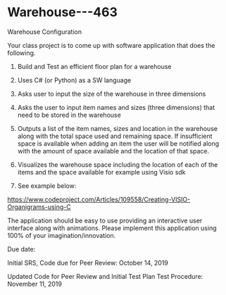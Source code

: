 # Warehouse---463
Warehouse Configuration 

Your class project is to come up with software application that does the following.

1. Build and Test an efficient floor plan for a warehouse

2. Uses C# (or Python) as a SW language

3. Asks user to input the size of the warehouse in three dimensions

4. Asks the user to input item names and sizes (three dimensions) that need to be stored in the warehouse

5. Outputs a list of the item names, sizes and location in the warehouse along with the total space used and remaining space.  If insufficient space is available when adding an item the user will be notified along with the amount of space available and the location of that space.

6. Visualizes the warehouse space including the location of each of the items and the space available for example using Visio sdk

7. See example below:

https://www.codeproject.com/Articles/109558/Creating-VISIO-Organigrams-using-C

The application should be easy to use providing an interactive user interface along with animations. Please implement this application using 100% of your imagination/innovation. 

Due date:                                   

Initial SRS, Code due for Peer Review:  October 14, 2019

Updated Code for Peer Review and Initial Test Plan Test Procedure:  November 11, 2019
